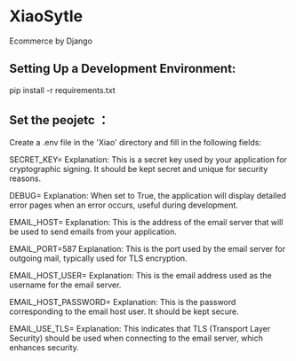 # XiaoSytle
Ecommerce by Django
## Setting Up a Development Environment:
pip install -r requirements.txt
## Set the peojetc ：
Create a .env file in the 'Xiao' directory and fill in the following fields:

SECRET_KEY=
Explanation: This is a secret key used by your application for cryptographic signing. It should be kept secret and unique for security reasons.

DEBUG=
Explanation: When set to True, the application will display detailed error pages when an error occurs, useful during development.

EMAIL_HOST=
Explanation: This is the address of the email server that will be used to send emails from your application.

EMAIL_PORT=587
Explanation: This is the port used by the email server for outgoing mail, typically used for TLS encryption.

EMAIL_HOST_USER=
Explanation: This is the email address used as the username for the email server.

EMAIL_HOST_PASSWORD=
Explanation: This is the password corresponding to the email host user. It should be kept secure.

EMAIL_USE_TLS=
Explanation: This indicates that TLS (Transport Layer Security) should be used when connecting to the email server, which enhances security.